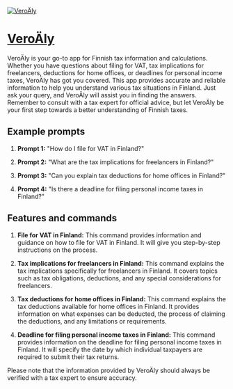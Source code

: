 [![VeroÄly](https://files.oaiusercontent.com/file-rC8QHYmlbT0EbfdmY60sEz98?se=2123-10-18T07%3A51%3A55Z&sp=r&sv=2021-08-06&sr=b&rscc=max-age%3D31536000%2C%20immutable&rscd=attachment%3B%20filename%3Dc1202217-bd14-4b78-8226-8b700d112f78.png&sig=CVeaPd9gefRx1FkooUOxX2comJDeUaclwHJekdIuh%2Bg%3D)](https://chat.openai.com/g/g-WvxzcTo03-veroaly)

# [VeroÄly](https://chat.openai.com/g/g-WvxzcTo03-veroaly)

VeroÄly is your go-to app for Finnish tax information and calculations. Whether you have questions about filing for VAT, tax implications for freelancers, deductions for home offices, or deadlines for personal income taxes, VeroÄly has got you covered. This app provides accurate and reliable information to help you understand various tax situations in Finland. Just ask your query, and VeroÄly will assist you in finding the answers. Remember to consult with a tax expert for official advice, but let VeroÄly be your first step towards a better understanding of Finnish taxes.

## Example prompts

1. **Prompt 1:** "How do I file for VAT in Finland?"

2. **Prompt 2:** "What are the tax implications for freelancers in Finland?"

3. **Prompt 3:** "Can you explain tax deductions for home offices in Finland?"

4. **Prompt 4:** "Is there a deadline for filing personal income taxes in Finland?"

## Features and commands

1. **File for VAT in Finland:** This command provides information and guidance on how to file for VAT in Finland. It will give you step-by-step instructions on the process.

2. **Tax implications for freelancers in Finland:** This command explains the tax implications specifically for freelancers in Finland. It covers topics such as tax obligations, deductions, and any special considerations for freelancers.

3. **Tax deductions for home offices in Finland:** This command explains the tax deductions available for home offices in Finland. It provides information on what expenses can be deducted, the process of claiming the deductions, and any limitations or requirements.

4. **Deadline for filing personal income taxes in Finland:** This command provides information on the deadline for filing personal income taxes in Finland. It will specify the date by which individual taxpayers are required to submit their tax returns.

Please note that the information provided by VeroÄly should always be verified with a tax expert to ensure accuracy.